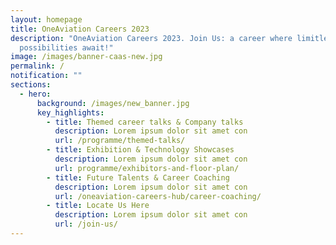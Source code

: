 ```yaml
---
layout: homepage
title: OneAviation Careers 2023
description: "OneAviation Careers 2023. Join Us: a career where limitless
  possibilities await!"
image: /images/banner-caas-new.jpg
permalink: /
notification: ""
sections:
  - hero:
      background: /images/new_banner.jpg
      key_highlights:
        - title: Themed career talks & Company talks
          description: Lorem ipsum dolor sit amet con
          url: /programme/themed-talks/
        - title: Exhibition & Technology Showcases
          description: Lorem ipsum dolor sit amet con
          url: programme/exhibitors-and-floor-plan/
        - title: Future Talents & Career Coaching
          description: Lorem ipsum dolor sit amet con
          url: /oneaviation-careers-hub/career-coaching/
        - title: Locate Us Here
          description: Lorem ipsum dolor sit amet con
          url: /join-us/
---
```

